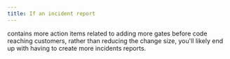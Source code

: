 ```yaml
---
title: If an incident report
---
```

 contains more action items related to adding more gates before code reaching customers, rather than reducing the change size, you'll likely end up with having to create more incidents reports.
